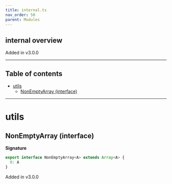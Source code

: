```yaml
---
title: internal.ts
nav_order: 50
parent: Modules
---
```


## internal overview

Added in v3.0.0

---

<h2 class="text-delta">Table of contents</h2>

- [utils](#utils)
  - [NonEmptyArray (interface)](#nonemptyarray-interface)

---

# utils

## NonEmptyArray (interface)

**Signature**

```ts
export interface NonEmptyArray<A> extends Array<A> {
  0: A
}
```

Added in v3.0.0
